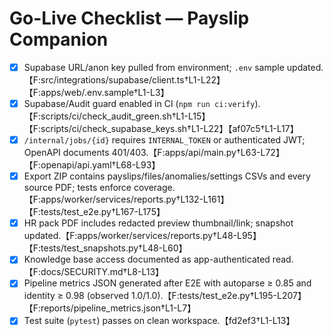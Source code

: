 # Go-Live Checklist — Payslip Companion

- [x] Supabase URL/anon key pulled from environment; `.env` sample updated.【F:src/integrations/supabase/client.ts†L1-L22】【F:apps/web/.env.sample†L1-L3】
- [x] Supabase/Audit guard enabled in CI (`npm run ci:verify`).【F:scripts/ci/check_audit_green.sh†L1-L15】【F:scripts/ci/check_supabase_keys.sh†L1-L22】【af07c5†L1-L17】
- [x] `/internal/jobs/{id}` requires `INTERNAL_TOKEN` or authenticated JWT; OpenAPI documents 401/403.【F:apps/api/main.py†L63-L72】【F:openapi/api.yaml†L68-L93】
- [x] Export ZIP contains payslips/files/anomalies/settings CSVs and every source PDF; tests enforce coverage.【F:apps/worker/services/reports.py†L132-L161】【F:tests/test_e2e.py†L167-L175】
- [x] HR pack PDF includes redacted preview thumbnail/link; snapshot updated.【F:apps/worker/services/reports.py†L48-L95】【F:tests/test_snapshots.py†L48-L60】
- [x] Knowledge base access documented as app-authenticated read.【F:docs/SECURITY.md†L8-L13】
- [x] Pipeline metrics JSON generated after E2E with autoparse ≥ 0.85 and identity ≥ 0.98 (observed 1.0/1.0).【F:tests/test_e2e.py†L195-L207】【F:reports/pipeline_metrics.json†L1-L7】
- [x] Test suite (`pytest`) passes on clean workspace.【fd2ef3†L1-L13】

